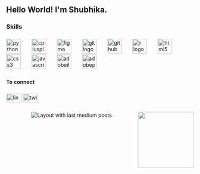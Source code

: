 <h2 align="left">Hello World! I'm Shubhika.</h2>

###

<h3 align="left">Skills</h3>

###

<div align="left">
  <img src="https://cdn.jsdelivr.net/gh/devicons/devicon/icons/python/python-original.svg" height="39" alt="python logo"  />
  <img width="21" />
  <img src="https://skillicons.dev/icons?i=cpp" height="39" alt="cplusplus logo"  />
  <img width="21" />
  <img src="https://skillicons.dev/icons?i=figma" height="39" alt="figma logo"  />
  <img width="21" />
  <img src="https://skillicons.dev/icons?i=git" height="39" alt="git logo"  />
  <img width="21" />
  <img src="https://skillicons.dev/icons?i=github" height="39" alt="github logo"  />
  <img width="21" />
  <img src="https://skillicons.dev/icons?i=r" height="39" alt="r logo"  />
  <img width="21" />
  <img src="https://skillicons.dev/icons?i=html" height="39" alt="html5 logo"  />
  <img width="21" />
  <img src="https://skillicons.dev/icons?i=css" height="39" alt="css3 logo"  />
  <img width="21" />
  <img src="https://cdn.jsdelivr.net/gh/devicons/devicon/icons/javascript/javascript-plain.svg" height="39" alt="javascript logo"  />
  <img width="21" />
  <img src="https://skillicons.dev/icons?i=ai" height="39" alt="adobeillustrator logo"  />
  <img width="21" />
  <img src="https://skillicons.dev/icons?i=ps" height="39" alt="adobephotoshop logo"  />
</div>

###

<p align="left"></p>

###

<h4 align="left">To connect</h4>

###

<div align="left">
  <img src="https://raw.githubusercontent.com/maurodesouza/profile-readme-generator/master/src/assets/icons/social/linkedin/default.svg" width="41" height="23" alt="linkedin logo"  />
  <img src="https://raw.githubusercontent.com/maurodesouza/profile-readme-generator/master/src/assets/icons/social/twitter/default.svg" width="41" height="23" alt="twitter logo"  />
</div>

###

<img align="right" height="150" src="https://media.giphy.com/media/Cmr1OMJ2FN0B2/giphy.gif?cid=790b7611wd9osrizd4vylqco7bqgn9lk81oyk4vaxz6f5lhb&ep=v1_gifs_search&rid=giphy.gif&ct=g"  />

###

<div align="center">
  <img src="https://github-read-medium-git-main.pahlevikun.vercel.app/latest?limit=4" alt="Layout with last medium posts"  />
</div>

###

<p align="left"></p>

###

<p align="left"></p>

###

<p align="left"></p>

###

<p align="left"></p>

###

<p align="left"></p>

###

<p align="left"></p>

###
